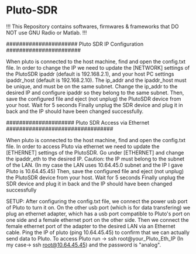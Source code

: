 # Pluto-SDR

!!! This Repository contains softwares, firmwares & frameworks that DO NOT use GNU Radio or Matlab. !!!

###################### Pluto SDR IP Configuration #######################

When pluto is connected to the host machine, find and open the config.txt file.
In order to change the IP we need to update the [NETWORK] settings of the PlutoSDR ipaddr (default is 192.168.2.1), 
and your host PC settings ipaddr_host (default is 192.168.2.10).
The ip_addr and the  ipaddr_host must be unique, and must be on the same subnet.
Change the ip_addr to the desired IP and configure ipaddr so they belong to the same subnet.
Then, save the configured file and eject (not unplug) the PlutoSDR device from your host.
Wait for 5 seconds
Finally unplug the SDR device and plug it in back and the IP should have been changed successfully.



##################### Pluto SDR Access via Ethernet #################################

When pluto is connected to the host machine, find and open the config.txt file.
In order to access Pluto via ethernet we need to update the [ETHERNET] settings of the PlutoSDR.
Go under [ETHERNET] and change the ipaddr_eth to the desired IP. 
Caution: the IP must belong to the subnet of the LAN.
(In my case the LAN uses 10.64.45.0 subnet and the IP I gave Pluto is 10.64.45.45)
Then, save the configured file and eject (not unplug) the PlutoSDR device from your host.
Wait for 5 seconds
Finally unplug the SDR device and plug it in back and the IP should have been changed successfully

SETUP:
After configuring the config.txt file, we connect the power usb port of Pluto to turn it on.
On the other usb port (which is for data transfering) we plug an ethernet adapter, which has 
a usb port compatible to Pluto's port on one side and a female ethernet port on the other side.
Then we connect the female ethernet port of the adapter to the desired LAN via an Ethernet cable.
Ping the IP of pluto (ping 10.64.45.45) to confirm that we can actually send data to Pluto.
To access Pluto run -> ssh root@your_Pluto_Eth_IP (In my case-> ssh root@10.64.45.45) and the password is "analog".
